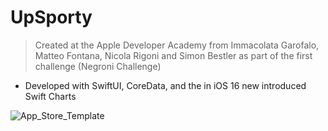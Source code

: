 # UpSporty
> Created at the Apple Developer Academy from Immacolata Garofalo, Matteo Fontana, Nicola Rigoni and Simon Bestler as part of the first challenge (Negroni Challenge)

- Developed with SwiftUI, CoreData, and the in iOS 16 new introduced Swift Charts

![App_Store_Template](https://user-images.githubusercontent.com/68077359/200293345-3747cea9-62ce-4477-be18-4662bfefb947.png)
